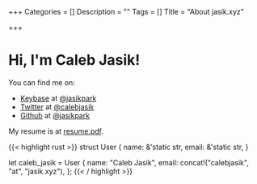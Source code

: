 +++
Categories = []
Description = ""
Tags = []
Title = "About jasik.xyz"

+++

# Hi, I'm Caleb Jasik!

You can find me on:

- [Keybase](https://keybase.io) at [@jasikpark](https://keybase.io/jasikpark)
- [Twitter](https://twitter.com) at [@calebjasik](htttps://twitter.com/calebjasik)
- [Github](https://github.com) at [@jasikpark](https://github.com/jasikpark)

My resume is at [resume.pdf](https://jasik.xyz/resume.pdf).

{{< highlight rust >}}
struct User {
    name: &'static str,
    email: &'static str,
}

let caleb_jasik = User {
    name: "Caleb Jasik",
    email: concat!("calebjasik", "at", "jasik.xyz"),
};
{{< / highlight >}}